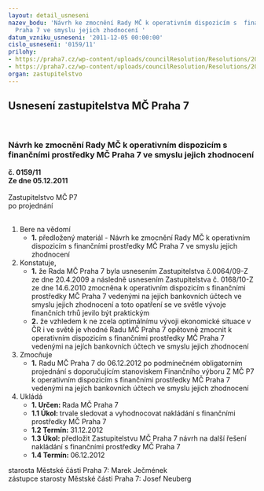 ```yaml
---
layout: detail_usneseni
nazev_bodu: 'Návrh ke zmocnění Rady MČ k operativním dispozicím s  finančními prostředky  MČ
  Praha 7 ve smyslu jejich zhodnocení '
datum_vzniku_usneseni: '2011-12-05 00:00:00'
cislo_usneseni: '0159/11'
prilohy:
- https://praha7.cz/wp-content/uploads/councilResolution/Resolutions/20932/5-11-usneseni0168_10z.doc
- https://praha7.cz/wp-content/uploads/councilResolution/Resolutions/20932/5-11-usneseni0816_11r.doc
organ: zastupitelstvo
---
```

<div id="ucUsn_pList" class="usn">
	<span><h2>Usnesení zastupitelstva MČ Praha 7 </h2>
<br></span><div class="standBody">
<span><h3>Návrh ke zmocnění Rady MČ k operativním dispozicím s  finančními prostředky  MČ Praha 7 ve smyslu jejich zhodnocení </h3></span><div class="center">
		<strong>č. 0159/11</strong><br>
	</div>
<div class="center">
		<strong>Ze dne 05.12.2011</strong><br><br>
	</div>Zastupitelstvo MČ P7<br> po projednání<br><br><ol>
<li>Bere na vědomí<ul><li>
<strong>1.</strong> předložený materiál - Návrh ke zmocnění Rady MČ k operativním dispozicím s  finančními prostředky  MČ Praha 7 ve smyslu jejich zhodnocení </li></ul>
</li>
<li>Konstatuje,<ul>
<li>
<strong>1.</strong> že Rada MČ Praha 7 byla usnesením Zastupitelstva č.0064/09-Z ze dne 20.4.2009 a následně usnesením Zastupitelstva č. 0168/10-Z ze dne 14.6.2010 zmocněna k  operativním dispozicím s finančními prostředky MČ Praha 7 vedenými na jejích bankovních účtech ve smyslu jejich zhodnocení a toto opatření se ve světle vývoje finančních trhů jevilo být praktickým </li>
<li>
<strong>2.</strong> že vzhledem k ne zcela optimálnímu vývoji ekonomické situace v ČR i ve světě je vhodné  Radu MČ Praha 7 opětovně zmocnit k operativním dispozicím s finančními prostředky MČ Praha 7 vedenými na jejích bankovních účtech ve smyslu jejich zhodnocení </li>
</ul>
</li>
<li>Zmocňuje<ul><li>
<strong>1.</strong> Radu MČ Praha 7 do 06.12.2012  po podmínečném obligatorním projednání s doporučujícím stanoviskem Finančního výboru Z MČ P7 k operativním dispozicím s finančními prostředky MČ Praha 7 vedenými na jejích bankovních účtech ve smyslu jejich zhodnocení            </li></ul>
</li>
<li>Ukládá<ul>
<li>
<strong>1. Určen: </strong>Rada MČ Praha 7</li>
<li>
<strong>1.1 Úkol: </strong>trvale sledovat a vyhodnocovat nakládání s finančními prostředky MČ Praha 7</li>
<li>
<strong>1.2 Termín: </strong>31.12.2012</li>
<li>
<strong>1.3 Úkol: </strong>předložit Zastupitelstvu MČ Praha 7 návrh na další řešení nakládání s finančními prostředky MČ Praha 7</li>
<li>
<strong>1.4 Termín: </strong>06.12.2012</li>
</ul>
</li>
</ol>starosta Městské části Praha 7: Marek Ječmének<br>zástupce starosty Městské části Praha 7: Josef Neuberg
</div>
</div>